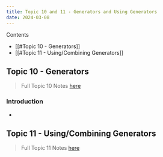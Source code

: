 ```yaml
---
title: Topic 10 and 11 - Generators and Using Generators
date: 2024-03-08
---
```


Contents

- [[#Topic 10 - Generators]]
- [[#Topic 11 - Using/Combining Generators]]

## Topic 10 - Generators

> Full Topic 10 Notes [here](https://ics.uci.edu/~thornton/ics33/Notes/Generators/)

### Introduction

-

## Topic 11 - Using/Combining Generators

> Full Topic 11 Notes [here](https://ics.uci.edu/~thornton/ics33/Notes/UsingGenerators/)

